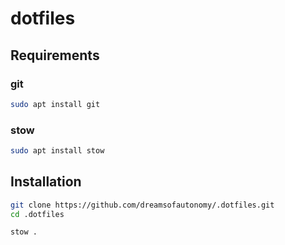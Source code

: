 # dotfiles

## Requirements

### git

```bash
sudo apt install git
```

### stow

```bash
sudo apt install stow
```

## Installation

```bash
git clone https://github.com/dreamsofautonomy/.dotfiles.git
cd .dotfiles
```

```bash
stow .
```
